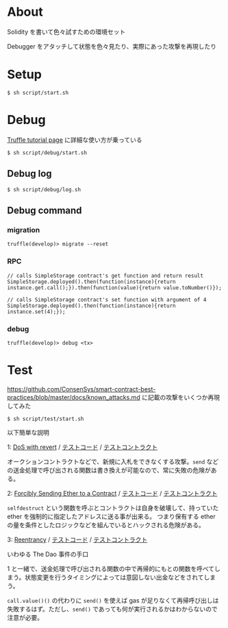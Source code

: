 # About

Solidity を書いて色々試すための環境セット

Debugger をアタッチして状態を色々見たり、実際にあった攻撃を再現したり

# Setup

```
$ sh script/start.sh
```

# Debug

[Truffle tutorial page](http://truffleframework.com/tutorials/debugging-a-smart-contract) に詳細な使い方が乗っている

```
$ sh script/debug/start.sh
```

## Debug log

```
$ sh script/debug/log.sh
```

## Debug command

### migration

```
truffle(develop)> migrate --reset
```

### RPC

```
// calls SimpleStorage contract's get function and return result
SimpleStorage.deployed().then(function(instance){return instance.get.call();}).then(function(value){return value.toNumber()});

// calls SimpleStorage contract's set function with argument of 4
SimpleStorage.deployed().then(function(instance){return instance.set(4);});
```

### debug

```
truffle(develop)> debug <tx>
```

# Test

https://github.com/ConsenSys/smart-contract-best-practices/blob/master/docs/known_attacks.md に記載の攻撃をいくつか再現してみた

```
$ sh script/test/start.sh
```

以下簡単な説明

1: [DoS with revert](https://github.com/ConsenSys/smart-contract-best-practices/blob/master/docs/known_attacks.md#dos-with-unexpected-revert)  /
[テストコード](https://github.com/tsuzukit/solidity-playground/blob/master/project/test/insecure_auction_test.js) /
[テストコントラクト](https://github.com/tsuzukit/solidity-playground/blob/master/project/contracts/InsecureAuction.sol)

オークションコントラクトなどで、新規に入札をできなくする攻撃。`send` などの送金処理で呼び出される関数は書き換えが可能なので、常に失敗の危険がある。

2: [Forcibly Sending Ether to a Contract](https://github.com/ConsenSys/smart-contract-best-practices/blob/master/docs/known_attacks.md#forcibly-sending-ether-to-a-contract) /
[テストコード](https://github.com/tsuzukit/solidity-playground/blob/master/project/test/selfdestruct_test.js) /
[テストコントラクト](https://github.com/tsuzukit/solidity-playground/blob/master/project/contracts/Vulnerable.sol)

`selfdestruct` という関数を呼ぶとコントラクトは自身を破壊して、持っていた ether を強制的に指定したアドレスに送る事が出来る。
つまり保有する ether の量を条件としたロジックなどを組んでいるとハックされる危険がある。

3: [Reentrancy](https://github.com/ConsenSys/smart-contract-best-practices/blob/master/docs/known_attacks.md#reentrancy) /
[テストコード](https://github.com/tsuzukit/solidity-playground/blob/master/project/test/reentrancy_test.js) /
[テストコントラクト](https://github.com/tsuzukit/solidity-playground/blob/master/project/contracts/Reentrancy.sol)

いわゆる The Dao 事件の手口

1 と一緒で、送金処理で呼び出される関数の中で再帰的にもとの関数を呼べてしまう。状態変更を行うタイミングによっては意図しない出金などをされてしまう。

`call.value()()` の代わりに `send()` を使えば gas が足りなくて再帰呼び出しは失敗するはず。ただし、`send()` であっても何が実行されるかはわからないので注意が必要。
